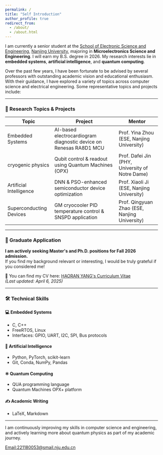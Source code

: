 ```yaml
---
permalink: /
title: "Self Introduction"
author_profile: true
redirect_from: 
  - /about/
  - /about.html
---
```


I am currently a senior student at the [School of Electronic Science and Engineering](https://ese.nju.edu.cn/ese_en/main.htm), [Nanjing University](https://www.nju.edu.cn/en/), majoring in **Microelectronics Science and Engineering**. I will earn my B.S. degree in 2026. My research interests lie in **embedded systems**, **artificial intelligence**, and **quantum computing**.

Over the past few years, I have been fortunate to be advised by several professors with outstanding academic vision and educational enthusiasm. With their guidance, I have explored a variety of topics across computer science and electrical engineering. Some representative topics and projects include:

---

### 📘 Research Topics & Projects

| **Topic**              | **Project**                                                                 | **Mentor**                                 |
|------------------------|------------------------------------------------------------------------------|--------------------------------------------|
| Embedded Systems       | AI-based electrocardiogram diagnostic device on Renesas RA8D1 MCU           | Prof. Yina Zhou (ESE, Nanjing University)  |
| cryogenic physics      | Qubit control & readout using Quantum Machines (OPX)                        | Prof. Dafei Jin (PHY, University of Notre Dame) |
| Artificial Intelligence| DNN & PSO-enhanced semiconductor device optimization                        | Prof. Xiaoli Ji (ESE, Nanjing University)  |
| Superconducting Devices| GM cryocooler PID temperature control & SNSPD application                   | Prof. Qingyuan Zhao (ESE, Nanjing University) |

---

### 🎯 Graduate Application

**I am actively seeking Master's and Ph.D. positions for Fall 2026 admission.**  
If you find my background relevant or interesting, I would be truly grateful if you considered me!

📄 You can find my CV here: [HAORAN YANG's Curriculum Vitae](../assets/Haoran_Yang_CV_Latest.pdf)  
*(Last updated: April 6, 2025)*

---

### 🛠️ Technical Skills

#### 💻 Embedded Systems
- C, C++
- FreeRTOS, Linux
- Interfaces: GPIO, UART, I2C, SPI, Bus protocols

#### 🧠 Artificial Intelligence
- Python, PyTorch, scikit-learn
- Git, Conda, NumPy, Pandas

#### ⚛️ Quantum Computing
- QUA programming language
- Quantum Machines OPX+ platform

#### ✍️ Academic Writing
- LaTeX, Markdown

---

I am continuously improving my skills in computer science and engineering, and actively learning more about quantum physics as part of my academic journey.


[Email:221180053@smail.nju.edu.cn](mailto:221180053@smail.nju.edu.cn)

